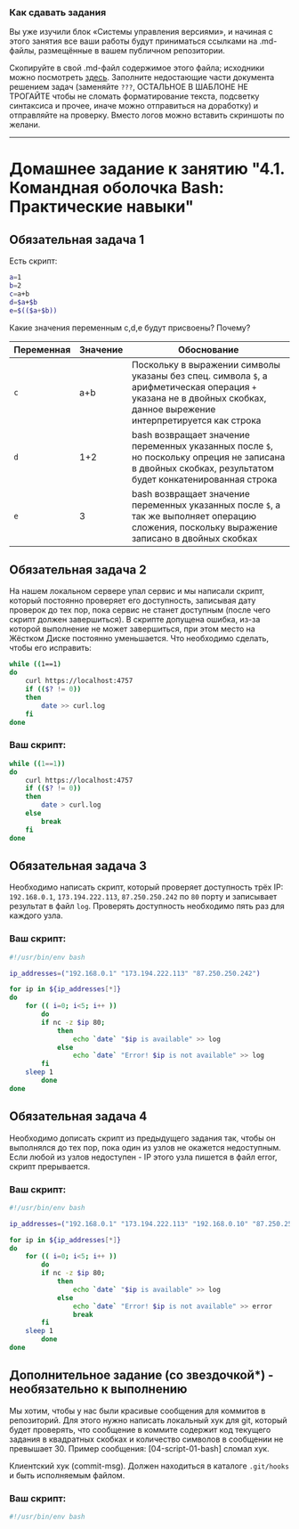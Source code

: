 ### Как сдавать задания

Вы уже изучили блок «Системы управления версиями», и начиная с этого занятия все ваши работы будут приниматься ссылками на .md-файлы, размещённые в вашем публичном репозитории.

Скопируйте в свой .md-файл содержимое этого файла; исходники можно посмотреть [здесь](https://raw.githubusercontent.com/netology-code/sysadm-homeworks/devsys10/04-script-01-bash/README.md). Заполните недостающие части документа решением задач (заменяйте `???`, ОСТАЛЬНОЕ В ШАБЛОНЕ НЕ ТРОГАЙТЕ чтобы не сломать форматирование текста, подсветку синтаксиса и прочее, иначе можно отправиться на доработку) и отправляйте на проверку. Вместо логов можно вставить скриншоты по желани.

---


# Домашнее задание к занятию "4.1. Командная оболочка Bash: Практические навыки"

## Обязательная задача 1

Есть скрипт:
```bash
a=1
b=2
c=a+b
d=$a+$b
e=$(($a+$b))
```

Какие значения переменным c,d,e будут присвоены? Почему?

| Переменная  | Значение | Обоснование                                                                                                                                                           |
| ------------- |----------|-----------------------------------------------------------------------------------------------------------------------------------------------------------------------|
| `c`  | a+b      | Поскольку в выражении символы указаны без спец. символа `$`, а арифметическая операция `+` указана не в двойных скобках, данное вырежение интерпретируется как строка |
| `d`  | 1+2      | bash возвращает значение переменных указанных после `$`, но поскольку опреция не записана в двойных скобках, результатом будет конкатенированная строка               |
| `e`  | 3        | bash возвращает значение переменных указанных после `$`, а так же выполняет операцию сложения, поскольку выражение записано в двойных скобках                         |


## Обязательная задача 2
На нашем локальном сервере упал сервис и мы написали скрипт, который постоянно проверяет его доступность, записывая дату проверок до тех пор, пока сервис не станет доступным (после чего скрипт должен завершиться). В скрипте допущена ошибка, из-за которой выполнение не может завершиться, при этом место на Жёстком Диске постоянно уменьшается. Что необходимо сделать, чтобы его исправить:
```bash
while ((1==1)
do
	curl https://localhost:4757
	if (($? != 0))
	then
		date >> curl.log
	fi
done
```

### Ваш скрипт:
```bash
while ((1==1))
do
    curl https://localhost:4757
    if (($? != 0))
    then
        date > curl.log
    else
        break
    fi
done
```

## Обязательная задача 3
Необходимо написать скрипт, который проверяет доступность трёх IP: `192.168.0.1`, `173.194.222.113`, `87.250.250.242` по `80` порту и записывает результат в файл `log`. Проверять доступность необходимо пять раз для каждого узла.

### Ваш скрипт:
```bash
#!/usr/bin/env bash

ip_addresses=("192.168.0.1" "173.194.222.113" "87.250.250.242")

for ip in ${ip_addresses[*]}
do
    for (( i=0; i<5; i++ ))
        do
	    if nc -z $ip 80;
            then
                echo `date` "$ip is available" >> log
            else
                echo `date` "Error! $ip is not available" >> log
	    fi
	sleep 1    
        done
done
```

## Обязательная задача 4
Необходимо дописать скрипт из предыдущего задания так, чтобы он выполнялся до тех пор, пока один из узлов не окажется недоступным. Если любой из узлов недоступен - IP этого узла пишется в файл error, скрипт прерывается.

### Ваш скрипт:
```bash
#!/usr/bin/env bash

ip_addresses=("192.168.0.1" "173.194.222.113" "192.168.0.10" "87.250.250.242")

for ip in ${ip_addresses[*]}
do
    for (( i=0; i<5; i++ ))
        do
	    if nc -z $ip 80;
            then
                echo `date` "$ip is available" >> log
            else
                echo `date` "Error! $ip is not available" >> error
                break
	    fi
	sleep 1    
        done
done
```

## Дополнительное задание (со звездочкой*) - необязательно к выполнению

Мы хотим, чтобы у нас были красивые сообщения для коммитов в репозиторий. Для этого нужно написать локальный хук для git, который будет проверять, что сообщение в коммите содержит код текущего задания в квадратных скобках и количество символов в сообщении не превышает 30. Пример сообщения: \[04-script-01-bash\] сломал хук.

Клиентский хук (commit-msg). Должен находиться в каталоге `.git/hooks` и быть исполняемым файлом.

### Ваш скрипт:
```bash
#!/usr/bin/env bash 


```
